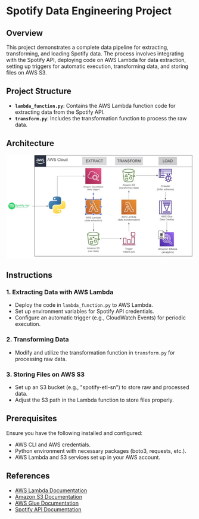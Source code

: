 # Spotify Data Engineering Project

## Overview

This project demonstrates a complete data pipeline for extracting, transforming, and loading Spotify data. The process involves integrating with the Spotify API, deploying code on AWS Lambda for data extraction, setting up triggers for automatic execution, transforming data, and storing files on AWS S3.

## Project Structure

- **`lambda_function.py`**: Contains the AWS Lambda function code for extracting data from the Spotify API.
- **`transform.py`**: Includes the transformation function to process the raw data.

## Architecture
![Architecture](https://raw.githubusercontent.com/PyBeginner1/Spotfiy-Data-Pipeline-End-To-End-Python-Data-Engineering-Project/main/Architecture.jpg)

## Instructions

### 1. Extracting Data with AWS Lambda

- Deploy the code in `lambda_function.py` to AWS Lambda.
- Set up environment variables for Spotify API credentials.
- Configure an automatic trigger (e.g., CloudWatch Events) for periodic execution.

### 2. Transforming Data

- Modify and utilize the transformation function in `transform.py` for processing raw data.

### 3. Storing Files on AWS S3

- Set up an S3 bucket (e.g., "spotify-etl-sn") to store raw and processed data.
- Adjust the S3 path in the Lambda function to store files properly.

## Prerequisites

Ensure you have the following installed and configured:

- AWS CLI and AWS credentials.
- Python environment with necessary packages (boto3, requests, etc.).
- AWS Lambda and S3 services set up in your AWS account.

## References

- [AWS Lambda Documentation](https://docs.aws.amazon.com/lambda/)
- [Amazon S3 Documentation](https://docs.aws.amazon.com/s3/)
- [AWS Glue Documentation](https://docs.aws.amazon.com/glue/)
- [Spotify API Documentation](https://developer.spotify.com/documentation/web-api/)
